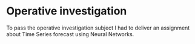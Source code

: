 # Operative investigation

To pass the operative investigation subject I had to deliver an assignment about Time Series forecast using Neural Networks.

